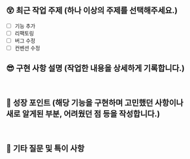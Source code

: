 ## 😲 최근 작업 주제 (하나 이상의 주제를 선택해주세요.)

- [ ] 기능 추가
- [ ] 리팩토링
- [ ] 버그 수정
- [ ] 컨벤션 수정

## 😎 구현 사항 설명 (작업한 내용을 상세하게 기록합니다.)
<!-- 로그인 페이지를 Context API를 통해 구현하였다. -->
<!-- 메인 페이지의 lazy loading을 ~을 이용하여 구현하였다. 등의 이야기를 작성해주세요 :) -->

<br />

## 🥳 성장 포인트 (해당 기능을 구현하며 고민했던 사항이나 새로 알게된 부분, 어려웠던 점 등을 작성합니다.)
<!-- Hook의 중요성을 다시금 깨닫게 되었다 등의 사소한 내용까지도! 편하게 작성해주세요 XD -->

<br />

## 🤔 기타 질문 및 특이 사항
<!-- @@ 부분 코드가 너무 복잡한 것 같은데 더 줄일 수 있는 방법이 없을까요? 같은 고민되는 내용을 마구 공유해주세요! -->
